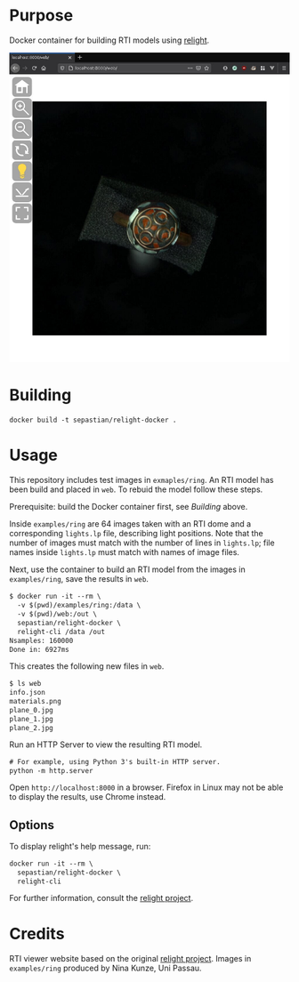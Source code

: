 # Purpose

Docker container for building RTI models using [relight](https://github.com/cnr-isti-vclab/relight).

![Screenshot](examples/screenshot.jpg)

# Building

``` shell
docker build -t sepastian/relight-docker .
```

# Usage

This repository includes test images in `exmaples/ring`.
An RTI model has been build and placed in `web`.
To rebuid the model follow these steps.

Prerequisite: build the Docker container first, see _Building_ above.

Inside `examples/ring` are 64 images taken with an RTI dome and a corresponding `lights.lp` file, describing light positions.
Note that the number of images must match with the number of lines in `lights.lp`;
file names inside `lights.lp` must match with names of image files.

Next, use the container to build an RTI model from the images in `examples/ring`, save the results in `web`.

``` shell
$ docker run -it --rm \
  -v $(pwd)/examples/ring:/data \
  -v $(pwd)/web:/out \
  sepastian/relight-docker \
  relight-cli /data /out
Nsamples: 160000
Done in: 6927ms
```

This creates the following new files in `web`.

``` shell
$ ls web
info.json
materials.png
plane_0.jpg
plane_1.jpg
plane_2.jpg
```

Run an HTTP Server to view the resulting RTI model.

``` shell
# For example, using Python 3's built-in HTTP server.
python -m http.server
```

Open `http://localhost:8000` in a browser. Firefox in Linux may not be able to display the results, use Chrome instead.

## Options

To display relight's help message, run:

```shell
docker run -it --rm \
  sepastian/relight-docker \
  relight-cli
```

For further information, consult the [relight project](https://github.com/cnr-isti-vclab/relight).

# Credits

RTI viewer website based on the original [relight project](https://github.com/cnr-isti-vclab/relight).
Images in `examples/ring` produced by Nina Kunze, Uni Passau.
